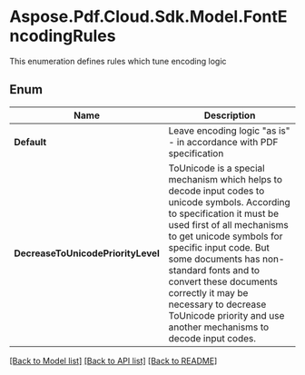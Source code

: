 ﻿# Aspose.Pdf.Cloud.Sdk.Model.FontEncodingRules
This enumeration defines rules which tune encoding logic

## Enum

 Name | Description
------------ | ------------
**Default** | Leave encoding logic "as is" - in accordance with PDF specification
**DecreaseToUnicodePriorityLevel** | ToUnicode is a special mechanism which helps to decode input codes to unicode symbols. According to specification it must be used first of all mechanisms to get unicode symbols for specific input code. But some documents has non-standard fonts and to convert these documents correctly it may be necessary to decrease ToUnicode priority and use another mechanisms to decode input codes.


[[Back to Model list]](../README.md#documentation-for-models) [[Back to API list]](../README.md#documentation-for-api-endpoints) [[Back to README]](../README.md)

